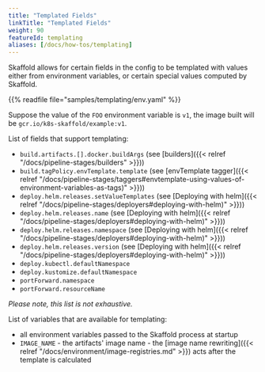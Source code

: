 ```yaml
---
title: "Templated Fields"
linkTitle: "Templated Fields"
weight: 90
featureId: templating
aliases: [/docs/how-tos/templating]
---
```


Skaffold allows for certain fields in the config to be templated with values either from environment variables, or certain special values computed by Skaffold.

{{% readfile file="samples/templating/env.yaml" %}}

Suppose the value of the `FOO` environment variable is `v1`, the image built
will be `gcr.io/k8s-skaffold/example:v1`.

List of fields that support templating:

* `build.artifacts.[].docker.buildArgs` (see [builders]({{< relref "/docs/pipeline-stages/builders" >}}))
* `build.tagPolicy.envTemplate.template` (see [envTemplate tagger]({{< relref "/docs/pipeline-stages/taggers#envtemplate-using-values-of-environment-variables-as-tags)" >}}))
* `deploy.helm.releases.setValueTemplates` (see [Deploying with helm]({{< relref "/docs/pipeline-stages/deployers#deploying-with-helm)" >}}))
* `deploy.helm.releases.name` (see [Deploying with helm]({{< relref "/docs/pipeline-stages/deployers#deploying-with-helm)" >}}))
* `deploy.helm.releases.namespace` (see [Deploying with helm]({{< relref "/docs/pipeline-stages/deployers#deploying-with-helm)" >}}))
* `deploy.helm.releases.version` (see [Deploying with helm]({{< relref "/docs/pipeline-stages/deployers#deploying-with-helm)" >}}))
* `deploy.kubectl.defaultNamespace`
* `deploy.kustomize.defaultNamespace`
* `portForward.namespace`
* `portForward.resourceName`

_Please note, this list is not exhaustive._

List of variables that are available for templating:

* all environment variables passed to the Skaffold process at startup
* `IMAGE_NAME` - the artifacts' image name - the [image name rewriting]({{< relref "/docs/environment/image-registries.md" >}}) acts after the template is calculated
